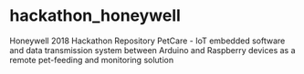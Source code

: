 # hackathon_honeywell
Honeywell 2018 Hackathon Repository
PetCare - IoT embedded software and data transmission system between Arduino and Raspberry devices as a remote pet-feeding and monitoring solution

